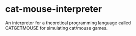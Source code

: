 # cat-mouse-interpreter
An interpretor for a theoretical programming language called CATGETMOUSE for simulating cat/mouse games.
